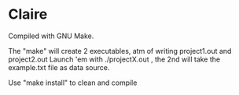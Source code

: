 Claire
======

Compiled with GNU Make.

The "make" will create 2 executables, atm of writing project1.out and project2.out 
Launch 'em with ./projectX.out , the 2nd will take the example.txt file as data source.

Use "make install" to clean and compile               
              
